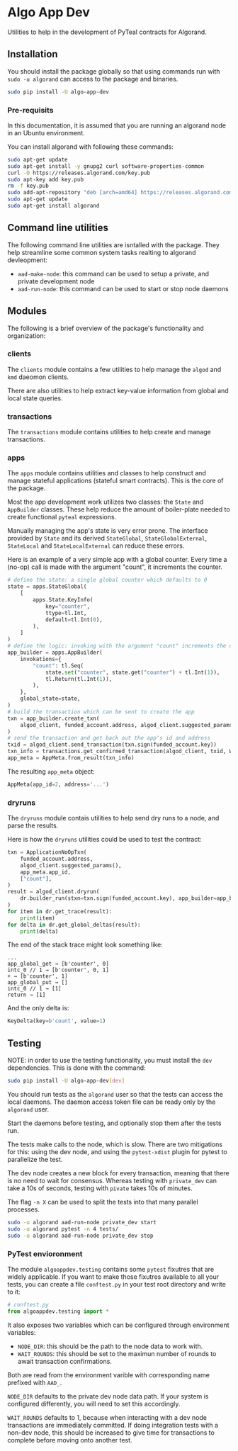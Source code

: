 # Algo App Dev

Utilities to help in the development of PyTeal contracts for Algorand.

## Installation

You should install the package globally so that using commands run with `sudo -u algorand` can access to the package and binaries.

```bash
sudo pip install -U algo-app-dev
```

### Pre-requisits

In this documentation, it is assumed that you are running an algorand node in an Ubuntu environment.

You can install algorand with following these commands:

```bash
sudo apt-get update
sudo apt-get install -y gnupg2 curl software-properties-common
curl -O https://releases.algorand.com/key.pub
sudo apt-key add key.pub
rm -f key.pub
sudo add-apt-repository "deb [arch=amd64] https://releases.algorand.com/deb/ stable main"
sudo apt-get update
sudo apt-get install algorand
```

## Command line utilities

The following command line utilities are isntalled with the package.
They help streamline some common system tasks realting to algorand devleopment:

- `aad-make-node`: this command can be used to setup a private, and private development node
- `aad-run-node`: this command can be used to start or stop node daemons

## Modules

The following is a brief overview of the package's functionality and organization:

### clients

The `clients` module contains a few utilities to help manage the `algod` and `kmd` daeomon clients.

There are also utilities to help extract key-value information from global and local state queries.

### transactions

The `transactions` module contains utilities to help create and manage transactions.

### apps

The `apps` module contains utilities and classes to help construct and manage stateful applications (stateful smart contracts).
This is the core of the package.

Most the app development work utilizes two classes: the `State` and `AppBuilder` classes.
These help reduce the amount of boiler-plate needed to create functional `pyteal` expressions.

Manually managing the app's state is very error prone.
The interface provided by `State` and its derived `StateGlobal`, `StateGlobalExternal`, `StateLocal` and `StateLocalExternal` can reduce these errors.

Here is an example of a very simple app with a global counter.
Every time a (no-op) call is made with the argument "count", it increments the counter.

```python
# define the state: a single global counter which defaults to 0
state = apps.StateGlobal(
    [
        apps.State.KeyInfo(
            key="counter",
            ttype=tl.Int,
            default=tl.Int(0),
        ),
    ]
)
# define the logic: invoking with the argument "count" increments the counter
app_builder = apps.AppBuilder(
    invokations={
        "count": tl.Seq(
            state.set("counter", state.get("counter") + tl.Int(1)),
            tl.Return(tl.Int(1)),
        ),
    },
    global_state=state,
)
# build the transaction which can be sent to create the app
txn = app_builder.create_txn(
    algod_client, funded_account.address, algod_client.suggested_params()
)
# send the transaction and get back out the app's id and address
txid = algod_client.send_transaction(txn.sign(funded_account.key))
txn_info = transactions.get_confirmed_transaction(algod_client, txid, WAIT_ROUNDS)
app_meta = AppMeta.from_result(txn_info)
```

The resulting `app_meta` object:

```python
AppMeta(app_id=2, address='...')
```

### dryruns

The `dryruns` module contais utilities to help send dry runs to a node,
and parse the results.

Here is how the `dryruns` utilities could be used to test the contract:

```python
txn = ApplicationNoOpTxn(
    funded_account.address,
    algod_client.suggested_params(),
    app_meta.app_id,
    ["count"],
)
result = algod_client.dryrun(
    dr.builder_run(stxn=txn.sign(funded_account.key), app_builder=app_builder)
)
for item in dr.get_trace(result):
    print(item)
for delta in dr.get_global_deltas(result):
    print(delta)
```

The end of the stack trace might look something like:

```
...
app_global_get → [b'counter', 0]
intc_0 // 1 → [b'counter', 0, 1]
+ → [b'counter', 1]
app_global_put → []
intc_0 // 1 → [1]
return → [1]
```

And the only delta is:

```python
KeyDelta(key=b'count', value=1)
```

## Testing

NOTE: in order to use the testing functionality, you must install the `dev` dependencies.
This is done with the command:

```bash
sudo pip install -U algo-app-dev[dev]
```

You should run tests as the `algorand` user so that the tests can access the local daemons.
The daemon access token file can be ready only by the `algorand` user.

Start the daemons before testing, and optionally stop them after the tests run.

The tests make calls to the node, which is slow. There are two mitigations for this:
using the dev node, and using the `pytest-xdist` plugin for pytest to parallelize the test.

The dev node creates a new block for every transaction, meaning that there is no need to wait for consensus.
Whereas testing with `private_dev` can take a 10s of seconds,
testing with `pivate` takes 10s of minutes.

The flag `-n X` can be used to split the tests into that many parallel processes.

```bash
sudo -u algorand aad-run-node private_dev start
sudo -u algorand pytest -n 4 tests/
sudo -u algorand aad-run-node private_dev stop
```

### PyTest envioronment

The module `algoappdev.testing` contains some `pytest` fixutres that are widely applicable.
If you want to make those fixutres available to all your tests,
you can create a file `conftest.py` in your test root directory and write to it:

```python
# conftest.py
from algoappdev.testing import *
```

It also exposes two variables which can be configured through environment variables:

- `NODE_DIR`: this should be the path to the node data to work with.
- `WAIT_ROUNDS`: this should be set to the maximun number of rounds to await transaction confirmations.

Both are read from the environment varible with corresponding name prefixed with `AAD_`.

`NODE_DIR` defaults to the private dev node data path.
If your system is configured differently, you will need to set this accordingly.

`WAIT_ROUNDS` defaults to 1, because when interacting with a dev node transactions are immediately committed.
If doing integration tests with a non-dev node,
this should be increased to give time for transactions to complete before moving onto another test.
